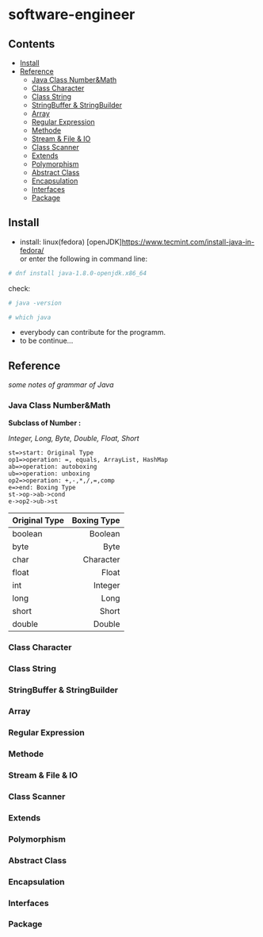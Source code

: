 # software-engineer  

## Contents  

- [Install](#install)
- [Reference](#reference)
    - [Java Class Number&Math](#number_math)
    - [Class Character](#character)
    - [Class String](#string)
    - [StringBuffer & StringBuilder](#buffer_builder)
    - [Array](#array)
    - [Regular Expression](#regular_expression)
    - [Methode](#methode)
    - [Stream & File & IO](file_io)
    - [Class Scanner](#scanner)
    - [Extends](#extends)
    - [Polymorphism](#polymorphism)
    - [Abstract Class](#abstract)
    - [Encapsulation](#encapsulation)
    - [Interfaces](#interfaces)
    - [Package](#package)
## Install  

- install: linux(fedora) [openJDK]https://www.tecmint.com/install-java-in-fedora/   
or enter the following in command line: 
```bash
# dnf install java-1.8.0-openjdk.x86_64 
```  

check: 
```bash
# java -version
```  

```bash
# which java
```  

- everybody can contribute for the programm. 
- to be continue...  

## Reference  

*some notes of grammar of Java*  

### Java Class Number&Math  

**Subclass of Number :**  

*Integer, Long, Byte, Double, Float, Short*  

```flow
st=>start: Original Type 
op1=>operation: =, equals, ArrayList, HashMap 
ab=>operation: autoboxing 
ub=>operation: unboxing 
op2=>operation: +,-,*,/,=,comp 
e=>end: Boxing Type 
st->op->ab->cond 
e->op2->ub->st 
```

Original Type|Boxing Type
---|---: 
boolean|Boolean 
byte|Byte 
char|Character 
float|Float
int|Integer 
long|Long
short|Short 
double|Double  


### Class Character  

### Class String  

### StringBuffer & StringBuilder  

### Array  

### Regular Expression  

### Methode  

### Stream & File & IO  

### Class Scanner  

### Extends  

### Polymorphism  

### Abstract Class  

### Encapsulation  

### Interfaces  

### Package  



